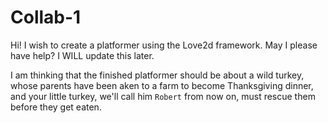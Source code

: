 # Collab-1
Hi! I wish to create a platformer using the Love2d framework. May I please have help? I WILL update this later.



I am thinking that the finished platformer should be about a wild turkey, whose parents have been aken to a farm to become Thanksgiving dinner, and your little turkey, we'll call him `Robert` from now on, must rescue them before they get eaten.
